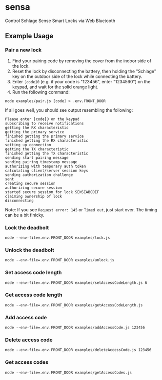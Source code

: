 # sensa
Control Schlage Sense Smart Locks via Web Bluetooth

## Example Usage

### Pair a new lock

1. Find your pairing code by removing the cover from the indoor side of the lock.
2. Reset the lock by disconnecting the battery, then holding the "Schlage" key on the outdoor side of the lock while connecting the battery.
3. Enter ```[code]0``` (e.g. if your code is "123456", enter "1234560") on the keypad, and wait for the solid orange light.
4. Run the following command:

```node examples/pair.js [code] > .env.FRONT_DOOR```

If all goes well, you should see output resembling the following:

```
Please enter [code]0 on the keypad
subscribing to receive notifications
getting the RX characteristic
getting the primary service
finished getting the primary service
finished getting the RX characteristic
setting up connection
getting the TX characteristic
finished getting the TX characteristic
sending start pairing message
sending pairing timestamp message
authorizing with temporary auth token
calculating client/server session keys
sending authorization challenge
sent
creating secure session
authorizing secure session
started secure session for lock SENSEABCDEF
claiming ownership of lock
disconnecting
```

Note: If you see ```Request error: 145``` or ```Timed out```, just start over. The timing can be a bit finicky.

### Lock the deadbolt

```node --env-file=.env.FRONT_DOOR examples/lock.js```

### Unlock the deadbolt

```node --env-file=.env.FRONT_DOOR examples/unlock.js```

### Set access code length

```node --env-file=.env.FRONT_DOOR examples/setAccessCodeLength.js 6```

### Get access code length

```node --env-file=.env.FRONT_DOOR examples/getAccessCodeLength.js```

### Add access code

```node --env-file=.env.FRONT_DOOR examples/addAccessCode.js 123456```

### Delete access code

```node --env-file=.env.FRONT_DOOR examples/deleteAccessCode.js 123456```

### Get access codes

```node --env-file=.env.FRONT_DOOR examples/getAccessCodes.js```
